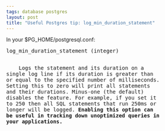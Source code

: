 ```yaml
---
tags: database postgres
layout: post
title: "Useful Postgres tip: log_min_duration_statement"
---
```




<p>In your $PG_HOME/postgresql.conf:</p>

<pre>
log_min_duration_statement (integer)

<p>    Logs the statement and its duration on a
single log line if its duration is greater than 
or equal to the specified number of milliseconds. 
Setting this to zero will print all statements 
and their durations. Minus-one (the default) 
disables the feature. For example, if you set it 
to 250 then all SQL statements that run 250ms or 
longer will be logged. <b>Enabling this option can 
be useful in tracking down unoptimized queries in 
your applications.</b>
</pre>


